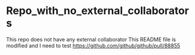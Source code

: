 # Repo_with_no_external_collaborators
This repo does not have any external collaborator
This README file is modified and I need to test https://github.com/github/github/pull/88855
